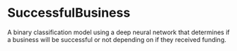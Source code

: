 # SuccessfulBusiness
A binary classification model using a deep neural network that determines if a business will be successful or not depending on if they received funding.
